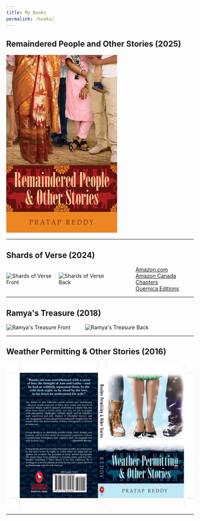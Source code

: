 ```yaml
---
title: My Books
permalink: /books/
---
```



## Remaindered People and Other Stories (2025)
![Remaindered People and Other Stories](assets/images/remaindered-people.jpg)

---

## Shards of Verse (2024) 
<div style="display: flex; gap: 20px; align-items: center;">
  <div style="display: flex; gap: 10px;">
    <img src="/pratap-reddy/assets/images/shards-front.png" alt="Shards of Verse Front" style="width: 40%;">
    <img src="/pratap-reddy/assets/images/shards-back.png" alt="Shards of Verse Back" style="width: 40%;">
  </div>
  <div>
    <ul style="list-style: none; padding: 0; margin: 0;">
      <li><a href="#" target="_blank">Amazon.com</a></li>
      <li><a href="#" target="_blank">Amazon Canada</a></li>
      <li><a href="#" target="_blank">Chapters</a></li>
      <li><a href="#" target="_blank">Guernica Editions</a></li>
    </ul>
  </div>
</div>

---

## Ramya's Treasure (2018)
<div style="display: flex; gap: 10px;">
  <img src="/pratap-reddy/assets/images/ramya-front.jpg" alt="Ramya's Treasure Front" style="width: 40%;">
  <img src="/pratap-reddy/assets/images/ramya-back.jpg" alt="Ramya's Treasure Back" style="width: 40%;">
</div>



---

## Weather Permitting & Other Stories (2016)
![Weather Permitting & Other Stories](assets/images/weather-permitting.jpg)

---
